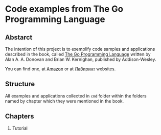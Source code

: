 Code examples from The Go Programming Language
===

Abstarct
---

The intention of this project is to exemplify code samples and applications described in the book, called [The Go Programming Language](https://www.pearson.com/us/higher-education/program/Donovan-Go-Programming-Language-The/PGM234922.html) written by Alan A. A. Donovan and Brian W. Kernighan, published by Addison-Wesley. 

You can find one, at [Amazon](https://www.amazon.com/Programming-Language-Addison-Wesley-Professional-Computing/dp/0134190440) or at [Лабиринт](https://www.labirint.ru/books/533140/) websites.

Structure
---

All examples and applications collected in `cmd` folder within the folders named by chapter which they were mentioned in the book.

Chapters
---

1. Tutorial